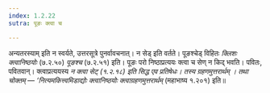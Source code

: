 ```yaml
---
index: 1.2.22
sutra: पूङः क्त्वा च

---
```

अन्यतरस्याम् इति न स्वर्यते, उत्तरसूत्रे पुनर्वावचनात्। न सेड् इति वर्तते। पूङश्चेड् विहितः _क्लिशः क्त्वानिष्ठयोः_ (७.२.५०) _पूङश्च_ (७.२.५१) इति। पूङः परो निष्ठाप्रत्ययः क्त्वा च सेण् न किद् भवति। पवितः, पवितवान्। क्त्वाप्रत्ययस्य _न क्त्वा सेट् (१.२.१८) इति सिद्ध एव प्रतिषेधः। तस्य ग्रहणमुत्तरार्थम् । तथा चोक्तम् — ‘नित्यमकित्त्वमिडाद्योः क्त्वानिष्ठयोः क्त्वाग्रहणमुत्तरार्थम्_ (महाभाष्य १.२०१) इति॥